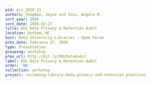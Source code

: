 ```yaml
---
pid: prs_2020_11
authors: Chapman, Joyce and Zoss, Angela M.
sort_year: 2020
sort_date: 2020-02-27
title: DUL Data Privacy & Retention Audit
location: Durham, NC
host: Duke University Libraries – Open Forum
pres_date: February 27, 2020
type: Presentation
grouping: workshop
pres_url: http://bit.ly/DULDataAudit
label: DUL Data Privacy & Retention Audit
order: '06'
collection: workshop
project: reviewing-library-data-privacy-and-retention-practices
---
```

